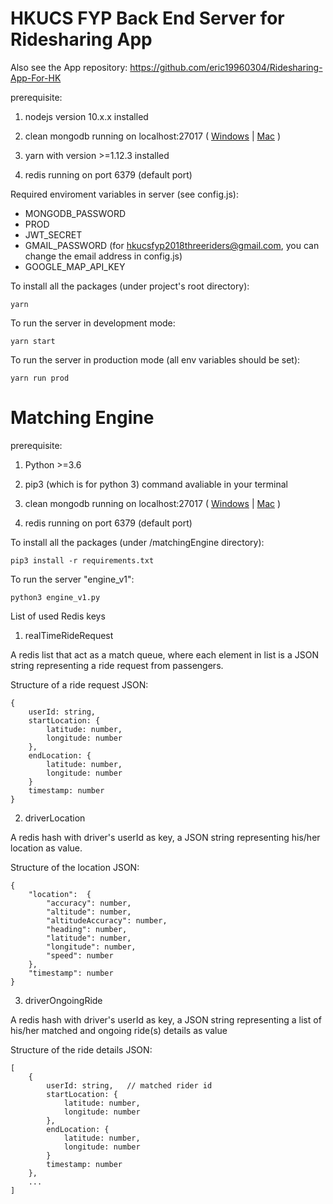 # HKUCS FYP Back End Server for Ridesharing App


Also see the App repository: https://github.com/eric19960304/Ridesharing-App-For-HK

prerequisite:

1. nodejs version 10.x.x installed

2. clean mongodb running on localhost:27017 ( [Windows](https://stackoverflow.com/questions/20796714/how-do-i-start-mongo-db-from-windows) | [Mac](https://stackoverflow.com/questions/18452023/installing-and-running-mongodb-on-osx) )

3. yarn with version >=1.12.3 installed

4. redis running on port 6379 (default port)


Required enviroment variables in server (see config.js):
* MONGODB_PASSWORD
* PROD
* JWT_SECRET
* GMAIL_PASSWORD (for hkucsfyp2018threeriders@gmail.com, you can change the email address in config.js)
* GOOGLE_MAP_API_KEY



To install all the packages (under project's root directory):

`yarn`

To run the server in development mode:

`yarn start`

To run the server in production mode (all env variables should be set):

`yarn run prod`



# Matching Engine

prerequisite:

1. Python >=3.6

2. pip3 (which is for python 3) command avaliable in your terminal

3. clean mongodb running on localhost:27017 ( [Windows](https://stackoverflow.com/questions/20796714/how-do-i-start-mongo-db-from-windows) | [Mac](https://stackoverflow.com/questions/18452023/installing-and-running-mongodb-on-osx) )

4. redis running on port 6379 (default port)



To install all the packages (under /matchingEngine directory):

`pip3 install -r requirements.txt`

To run the server "engine_v1":

`python3 engine_v1.py`




List of used Redis keys

1. realTimeRideRequest

A redis list that act as a match queue, where each element in list is a JSON string representing a ride request from passengers.

Structure of a ride request JSON:
```
{
    userId: string,
    startLocation: {
        latitude: number,
        longitude: number
    },
    endLocation: {
        latitude: number,
        longitude: number
    }
    timestamp: number
}
```

2. driverLocation

A redis hash with driver's userId as key, a JSON string representing his/her location as value.

Structure of the location JSON:
```
{
    "location":  {
        "accuracy": number,
        "altitude": number,
        "altitudeAccuracy": number,
        "heading": number,
        "latitude": number,
        "longitude": number,
        "speed": number
    },
    "timestamp": number
}
```

3. driverOngoingRide

A redis hash with driver's userId as key, a JSON string representing a list of his/her matched and ongoing ride(s) details as value

Structure of the ride details JSON:
```
[
    {
        userId: string,   // matched rider id
        startLocation: {
            latitude: number,
            longitude: number
        },
        endLocation: {
            latitude: number,
            longitude: number
        }
        timestamp: number
    },
    ...
]
```